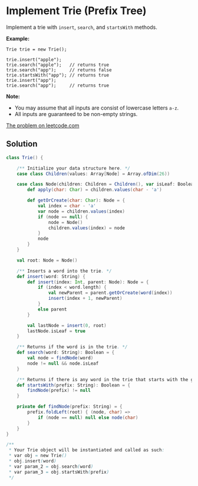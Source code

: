 # Implement Trie (Prefix Tree)

Implement a trie with `insert`, `search`, and `startsWith` methods.

**Example:**
```
Trie trie = new Trie();

trie.insert("apple");
trie.search("apple");   // returns true
trie.search("app");     // returns false
trie.startsWith("app"); // returns true
trie.insert("app");
trie.search("app");     // returns true
```

**Note:**

* You may assume that all inputs are consist of lowercase letters `a-z`.
* All inputs are guaranteed to be non-empty strings.

[The problem on leetcode.com](https://leetcode.com/problems/implement-trie-prefix-tree/)

## Solution

```scala
class Trie() {

    /** Initialize your data structure here. */
    case class Children(values: Array[Node] = Array.ofDim(26))

    case class Node(children: Children = Children(), var isLeaf: Boolean = false) {
        def apply(char: Char) = children.values(char - 'a')

        def getOrCreate(char: Char): Node = {
            val index = char - 'a'
            var node = children.values(index)
            if (node == null) {
                node = Node()
                children.values(index) = node
            }
            node
        }
    }

    val root: Node = Node()

    /** Inserts a word into the trie. */
    def insert(word: String) {
        def insert(index: Int, parent: Node): Node = {
            if (index < word.length) {
                val newParent = parent.getOrCreate(word(index))
                insert(index + 1, newParent)
            }
            else parent
        }

        val lastNode = insert(0, root)
        lastNode.isLeaf = true
    }

    /** Returns if the word is in the trie. */
    def search(word: String): Boolean = {
        val node = findNode(word)
        node != null && node.isLeaf
    }

    /** Returns if there is any word in the trie that starts with the given prefix. */
    def startsWith(prefix: String): Boolean = {
        findNode(prefix) != null
    }

    private def findNode(prefix: String) = {
        prefix.foldLeft(root) { (node, char) =>
            if (node == null) null else node(char)
        }
    }
}

/**
 * Your Trie object will be instantiated and called as such:
 * var obj = new Trie()
 * obj.insert(word)
 * var param_2 = obj.search(word)
 * var param_3 = obj.startsWith(prefix)
 */
```
